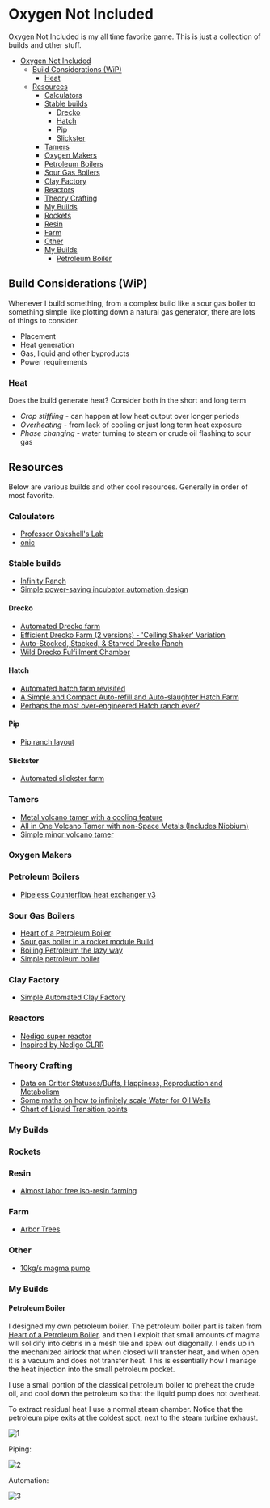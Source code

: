 # Oxygen Not Included

Oxygen Not Included is my all time favorite game. This is just a collection of builds and other stuff.

- [Oxygen Not Included](#oxygen-not-included)
  - [Build Considerations (WiP)](#build-considerations-wip)
    - [Heat](#heat)
  - [Resources](#resources)
    - [Calculators](#calculators)
    - [Stable builds](#stable-builds)
      - [Drecko](#drecko)
      - [Hatch](#hatch)
      - [Pip](#pip)
      - [Slickster](#slickster)
    - [Tamers](#tamers)
    - [Oxygen Makers](#oxygen-makers)
    - [Petroleum Boilers](#petroleum-boilers)
    - [Sour Gas Boilers](#sour-gas-boilers)
    - [Clay Factory](#clay-factory)
    - [Reactors](#reactors)
    - [Theory Crafting](#theory-crafting)
    - [My Builds](#my-builds)
    - [Rockets](#rockets)
    - [Resin](#resin)
    - [Farm](#farm)
    - [Other](#other)
    - [My Builds](#my-builds-1)
      - [Petroleum Boiler](#petroleum-boiler)

## Build Considerations (WiP)

Whenever I build something, from a complex build like a sour gas boiler to something simple like plotting down a natural gas generator, there are lots of things to consider.

- Placement
- Heat generation
- Gas, liquid and other byproducts
- Power requirements

### Heat

Does the build generate heat? Consider both in the short and long term

- *Crop stiffling* - can happen at low heat output over longer periods
- *Overheating* - from lack of cooling or just long term heat exposure
- *Phase changing* - water turning to steam or crude oil flashing to sour gas

## Resources

Below are various builds and other cool resources. Generally in order of most favorite.

### Calculators

- [Professor Oakshell's Lab](https://zari.rtk0.net/ProfessorOakshell/index.html)
- [onic](https://onicalc.com/)

### Stable builds

- [Infinity Ranch](https://www.reddit.com/r/Oxygennotincluded/comments/15opl7g/the_infinity_ranch/)
- [Simple power-saving incubator automation design](https://www.reddit.com/r/Oxygennotincluded/comments/k4fy1k/simple_powersaving_incubator_automation_design/)

#### Drecko

- [Automated Drecko farm](https://www.reddit.com/r/Oxygennotincluded/comments/14zxjua/automated_drecko_farm/)
- [Efficient Drecko Farm (2 versions) - 'Ceiling Shaker' Variation](https://www.reddit.com/r/Oxygennotincluded/comments/rn4vdj/updated_efficient_drecko_farm_2_versions_ceiling/)
- [Auto-Stocked, Stacked, & Starved Drecko Ranch](https://www.reddit.com/r/Oxygennotincluded/comments/ohvj7g/autostocked_stacked_starved_drecko_ranch/)
- [Wild Drecko Fulfillment Chamber](https://www.reddit.com/r/Oxygennotincluded/comments/o558b2/wild_drecko_fulfillment_chamber/)

#### Hatch

- [Automated hatch farm revisited](https://www.reddit.com/r/Oxygennotincluded/comments/14yyrl0/automated_hatch_farm_revisited/)
- [A Simple and Compact Auto-refill and Auto-slaughter Hatch Farm](https://www.reddit.com/r/Oxygennotincluded/comments/134cgv2/a_simple_and_compact_autorefill_and_autoslaughter/)
- [Perhaps the most over-engineered Hatch ranch ever?](https://www.reddit.com/r/Oxygennotincluded/comments/q6p6fi/perhaps_the_most_overengineered_hatch_ranch_ever/)

#### Pip

- [Pip ranch layout](https://www.reddit.com/r/Oxygennotincluded/comments/vxf7cj/pip_ranch_layout/)

#### Slickster

- [Automated slickster farm](https://www.reddit.com/r/Oxygennotincluded/comments/158p458/automated_slickster_farm/)

### Tamers

- [Metal volcano tamer with a cooling feature](https://www.reddit.com/r/Oxygennotincluded/comments/14uukpy/metal_volcano_tamer_with_a_cooling_feature_not_my/)
- [All in One Volcano Tamer with non-Space Metals (Includes Niobium)](https://www.reddit.com/r/Oxygennotincluded/comments/rieftw/all_in_one_volcano_tamer_with_nonspace_metals/)
- [Simple minor volcano tamer](https://www.reddit.com/r/Oxygennotincluded/comments/t71dn9/simple_minor_volcano_tamer/)

### Oxygen Makers

### Petroleum Boilers

- [Pipeless Counterflow heat exchanger v3](https://www.reddit.com/r/Oxygennotincluded/comments/131dc2s/pipeless_counterflow_heat_exchanger_v3/)

### Sour Gas Boilers

- [Heart of a Petroleum Boiler](https://www.youtube.com/watch?v=csvObrEPtzg)
- [Sour gas boiler in a rocket module Build](https://www.reddit.com/r/Oxygennotincluded/comments/12bu8ix/sour_gas_boiler_in_a_rocket_module/)
- [Boiling Petroleum the lazy way](https://www.reddit.com/r/Oxygennotincluded/comments/1064kul/boiling_petroleum_the_lazy_way/)
- [Simple petroleum boiler](https://www.reddit.com/r/Oxygennotincluded/comments/t71563/simple_petroleum_boiler/)

### Clay Factory

- [Simple Automated Clay Factory](https://www.reddit.com/r/Oxygennotincluded/comments/y5i6c7/simple_automated_clay_factory/)

### Reactors

- [Nedigo super reactor](https://www.reddit.com/r/Oxygennotincluded/comments/xk12o2/nedigo_super_reactor_all_reactors_running_at_95/)
- [Inspired by Nedigo CLRR](https://www.reddit.com/r/Oxygennotincluded/comments/vy7dy4/my_first_research_reactor_setup_34_00_kw_inspired/)

### Theory Crafting

- [Data on Critter Statuses/Buffs, Happiness, Reproduction and Metabolism](https://www.reddit.com/r/Oxygennotincluded/comments/vletxv/data_on_critter_statusesbuffs_happiness/)
- [Some maths on how to infinitely scale Water for Oil Wells](https://www.reddit.com/r/Oxygennotincluded/comments/wieb2a/some_maths_on_how_to_infinitely_scale_water_for/)
- [Chart of Liquid Transition points](https://www.reddit.com/r/Oxygennotincluded/comments/ka3kwd/chart_of_liquid_transition_points/)

### My Builds

### Rockets

### Resin

- [Almost labor free iso-resin farming](https://www.reddit.com/r/Oxygennotincluded/comments/u9v8ei/spaced_out_almost_labor_free_isoresin_farming_not/)

### Farm

- [Arbor Trees](https://www.reddit.com/r/Oxygennotincluded/comments/s2gjvt/has_this_ever_happened_to_you_you_want_a/)

### Other

- [10kg/s magma pump](https://www.reddit.com/r/Oxygennotincluded/comments/u0fssd/10kgs_magma_pump/)

### My Builds

#### Petroleum Boiler

I designed my own petroleum boiler. The petroleum boiler part is taken from [Heart of a Petroleum Boiler](https://www.youtube.com/watch?v=csvObrEPtzg), and then I exploit that small amounts of magma will solidify into debris in a mesh tile and spew out diagonally. I ends up in the mechanized airlock that when closed will transfer heat, and when open it is a vacuum and does not transfer heat.
This is essentially how I manage the heat injection into the small petroleum pocket.

I use a small portion of the classical petroleum boiler to preheat the crude oil, and cool down the petroleum so that the liquid pump does not overheat.

To extract residual heat I use a normal steam chamber. Notice that the petroleum pipe exits at the coldest spot, next to the steam turbine exhaust.

![1](../images/oni/petboiler01/pb01.png)

Piping:

![2](../images/oni/petboiler01/pb02.png)

Automation:

![3](../images/oni/petboiler01/pb03.png)
